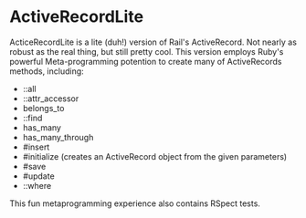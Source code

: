 ActiveRecordLite
================

ActiceRecordLite is a lite (duh!) version of Rail's ActiveRecord. Not nearly as robust as the real thing, but still pretty cool. This version employs Ruby's powerful Meta-programming potention to create many of ActiveRecords methods, including:

* ::all
* ::attr_accessor
* belongs_to
* ::find
* has_many
* has_many_through
* #insert
* #initialize (creates an ActiveRecord object from the given parameters)
* #save
* #update
* ::where


This fun metaprogramming experience also contains RSpect tests.
